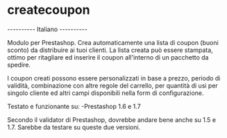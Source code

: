 # createcoupon

---------- Italiano ----------

Modulo per Prestashop. Crea automaticamente una lista di coupon (buoni sconto) da distribuire ai tuoi clienti.
La lista creata può essere stampata, ottimo per ritagliare ed inserire il coupon all'interno di un pacchetto da spedire.

I coupon creati possono essere personalizzati in base a prezzo, periodo di validità, combinazione con altre regole del carrello, per quantità di usi per singolo cliente ed altri campi disponibili nella form di configurazione.

Testato e funzionante su:
-Prestashop 1.6 e 1.7 

Secondo il validator di Prestashop, dovrebbe andare bene anche su 1.5 e 1.7. Sarebbe da testare su queste due versioni.
